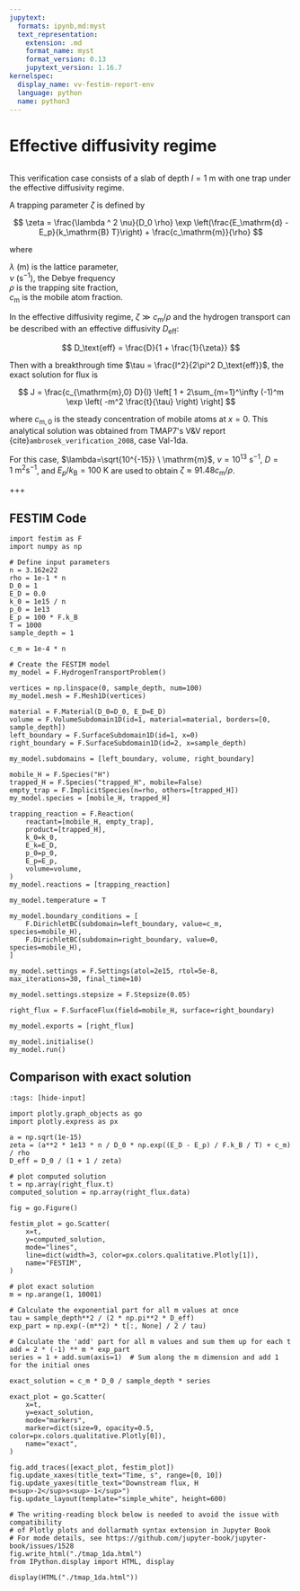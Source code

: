 ```yaml
---
jupytext:
  formats: ipynb,md:myst
  text_representation:
    extension: .md
    format_name: myst
    format_version: 0.13
    jupytext_version: 1.16.7
kernelspec:
  display_name: vv-festim-report-env
  language: python
  name: python3
---
```


# Effective diffusivity regime

```{tags} 1D, MES, transient, trapping
```

This verification case consists of a slab of depth $l = 1 \ \mathrm{m}$ with one trap under the effective diffusivity regime.

A trapping parameter $\zeta$ is defined by

$$
    \zeta = \frac{\lambda ^ 2 \nu}{D_0 \rho} \exp \left(\frac{E_\mathrm{d} - E_p}{k_\mathrm{B} T}\right) + \frac{c_\mathrm{m}}{\rho}
$$

where

$\lambda \ \mathrm{(m)}$ is the lattice parameter, \
$\nu \ (\mathrm{s}^{-1})$, the Debye frequency \
$\rho$ is the trapping site fraction, \
$c_\mathrm{m}$ is the mobile atom fraction.

In the effective diffusivity regime, $\zeta \gg c_\mathrm{m} / \rho$ and the hydrogen transport can be described with an effective diffusivity $D_\mathrm{eff}$:

$$
    D_\text{eff} = \frac{D}{1 + \frac{1}{\zeta}}
$$

Then with a breakthrough time $\tau = \frac{l^2}{2\pi^2 D_\text{eff}}$, the exact solution for flux is

$$
    J = \frac{c_{\mathrm{m},0} D}{l} \left[ 1 + 2\sum_{m=1}^\infty (-1)^m \exp \left( -m^2 \frac{t}{\tau} \right) \right]
$$

where $c_{\mathrm{m},0}$ is the steady concentration of mobile atoms at $x=0$. This analytical solution was obtained from TMAP7's V&V report {cite}`ambrosek_verification_2008`, case Val-1da.

For this case, $\lambda=\sqrt{10^{-15}} \ \mathrm{m}$, $\nu=10^{13} \ \mathrm{s}^{-1}$, $D=1 \ \mathrm{m}^2 \mathrm{s}^{-1}$, and $E_p/k_\mathrm{B}=100 \ \mathrm{K}$ are used to obtain $\zeta \approx 91.48 c_\mathrm{m} / \rho$.

+++

## FESTIM Code

```{code-cell}
import festim as F
import numpy as np

# Define input parameters
n = 3.162e22
rho = 1e-1 * n
D_0 = 1
E_D = 0.0
k_0 = 1e15 / n
p_0 = 1e13
E_p = 100 * F.k_B
T = 1000
sample_depth = 1

c_m = 1e-4 * n

# Create the FESTIM model
my_model = F.HydrogenTransportProblem()

vertices = np.linspace(0, sample_depth, num=100)
my_model.mesh = F.Mesh1D(vertices)

material = F.Material(D_0=D_0, E_D=E_D)
volume = F.VolumeSubdomain1D(id=1, material=material, borders=[0, sample_depth])
left_boundary = F.SurfaceSubdomain1D(id=1, x=0)
right_boundary = F.SurfaceSubdomain1D(id=2, x=sample_depth)

my_model.subdomains = [left_boundary, volume, right_boundary]

mobile_H = F.Species("H")
trapped_H = F.Species("trapped_H", mobile=False)
empty_trap = F.ImplicitSpecies(n=rho, others=[trapped_H])
my_model.species = [mobile_H, trapped_H]

trapping_reaction = F.Reaction(
    reactant=[mobile_H, empty_trap],
    product=[trapped_H],
    k_0=k_0,
    E_k=E_D,
    p_0=p_0,
    E_p=E_p,
    volume=volume,
)
my_model.reactions = [trapping_reaction]

my_model.temperature = T

my_model.boundary_conditions = [
    F.DirichletBC(subdomain=left_boundary, value=c_m, species=mobile_H),
    F.DirichletBC(subdomain=right_boundary, value=0, species=mobile_H),
]

my_model.settings = F.Settings(atol=2e15, rtol=5e-8, max_iterations=30, final_time=10)

my_model.settings.stepsize = F.Stepsize(0.05)

right_flux = F.SurfaceFlux(field=mobile_H, surface=right_boundary)

my_model.exports = [right_flux]

my_model.initialise()
my_model.run()
```

## Comparison with exact solution

```{code-cell}
:tags: [hide-input]

import plotly.graph_objects as go
import plotly.express as px

a = np.sqrt(1e-15)
zeta = (a**2 * 1e13 * n / D_0 * np.exp((E_D - E_p) / F.k_B / T) + c_m) / rho
D_eff = D_0 / (1 + 1 / zeta)

# plot computed solution
t = np.array(right_flux.t)
computed_solution = np.array(right_flux.data)

fig = go.Figure()

festim_plot = go.Scatter(
    x=t,
    y=computed_solution,
    mode="lines",
    line=dict(width=3, color=px.colors.qualitative.Plotly[1]),
    name="FESTIM",
)

# plot exact solution
m = np.arange(1, 10001)

# Calculate the exponential part for all m values at once
tau = sample_depth**2 / (2 * np.pi**2 * D_eff)
exp_part = np.exp(-(m**2) * t[:, None] / 2 / tau)

# Calculate the 'add' part for all m values and sum them up for each t
add = 2 * (-1) ** m * exp_part
series = 1 + add.sum(axis=1)  # Sum along the m dimension and add 1 for the initial ones

exact_solution = c_m * D_0 / sample_depth * series

exact_plot = go.Scatter(
    x=t,
    y=exact_solution,
    mode="markers",
    marker=dict(size=9, opacity=0.5, color=px.colors.qualitative.Plotly[0]),
    name="exact",
)

fig.add_traces([exact_plot, festim_plot])
fig.update_xaxes(title_text="Time, s", range=[0, 10])
fig.update_yaxes(title_text="Downstream flux, H m<sup>-2</sup>s<sup>-1</sup>")
fig.update_layout(template="simple_white", height=600)

# The writing-reading block below is needed to avoid the issue with compatibility
# of Plotly plots and dollarmath syntax extension in Jupyter Book
# For mode details, see https://github.com/jupyter-book/jupyter-book/issues/1528
fig.write_html("./tmap_1da.html")
from IPython.display import HTML, display

display(HTML("./tmap_1da.html"))
```
